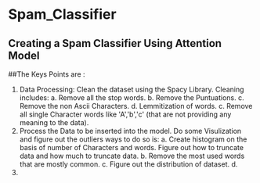 # Spam_Classifier
## Creating a Spam Classifier Using Attention Model
##The Keys Points are : 
1. Data Processing: Clean the dataset using the Spacy Library. Cleaning includes:
    a. Remove all the stop words.
    b. Remove the Puntuations.
    c. Remove the non Ascii Characters.
    d. Lemmitization of words.
    c. Remove all single Character words like 'A','b','c' (that are not providing any meaning to the data).
2. Process the Data to be inserted into the model. Do some Visulization and figure out the outliers ways to do so is:
    a. Create histogram on the basis of number of Characters and words. Figure out how to truncate data and how much to truncate data.
    b. Remove the most used words that are mostly common.
    c. Figure out the distribution of dataset.
    d. 
3. 
